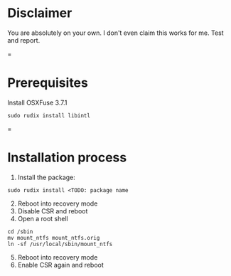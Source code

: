 # Disclaimer

You are absolutely on your own. I don't even claim this works for me.
Test and report.

=
# Prerequisites

Install OSXFuse 3.7.1

```
sudo rudix install libintl
```
=
# Installation process

1. Install the package: 

```
sudo rudix install <TODO: package name
```

2. Reboot into recovery mode
3. Disable CSR and reboot
4. Open a root shell

```
cd /sbin
mv mount_ntfs mount_ntfs.orig
ln -sf /usr/local/sbin/mount_ntfs
```

5. Reboot into recovery mode
6. Enable CSR again and reboot


